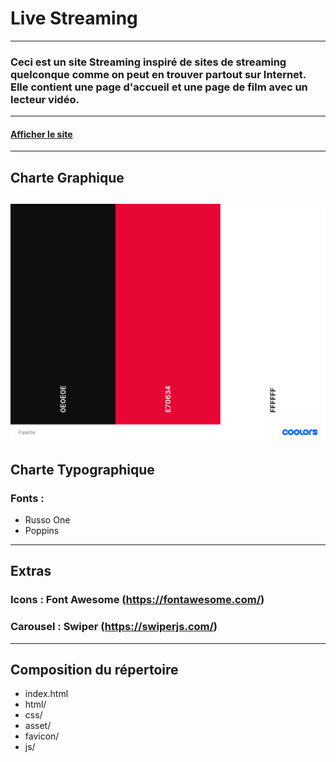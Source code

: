 # Live Streaming
---------------
### Ceci est un site Streaming inspiré de sites de streaming quelconque comme on peut en trouver partout sur Internet. Elle contient une page d'accueil et une page de film avec un lecteur vidéo.
---------------
#### [Afficher le site](https://andyl94.github.io/Current_Portfolio/)
---------------
## Charte Graphique
![Palette](asset/Palette.png)
---------------
## Charte Typographique
### Fonts :
- Russo One
- Poppins
---------------
## Extras
### Icons : Font Awesome (https://fontawesome.com/)
### Carousel : Swiper (https://swiperjs.com/)
---------------
## Composition du répertoire
* index.html
* html/
* css/
* asset/
* favicon/
* js/
